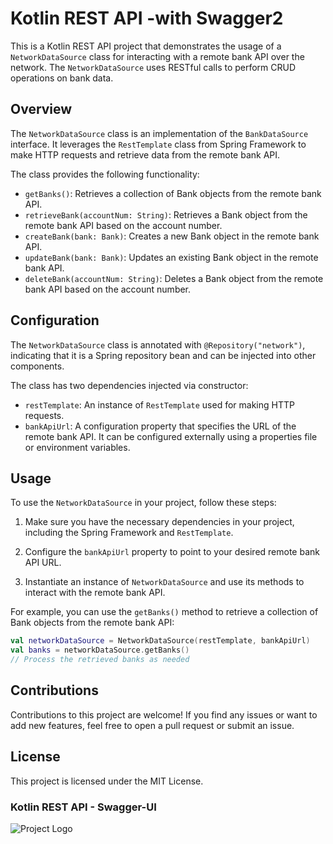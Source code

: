 # Kotlin REST API -with Swagger2

This is a Kotlin REST API project that demonstrates the usage of a `NetworkDataSource` class for interacting with a remote bank API over the network. The `NetworkDataSource` uses RESTful calls to perform CRUD operations on bank data.

## Overview

The `NetworkDataSource` class is an implementation of the `BankDataSource` interface. It leverages the `RestTemplate` class from Spring Framework to make HTTP requests and retrieve data from the remote bank API.

The class provides the following functionality:

- `getBanks()`: Retrieves a collection of Bank objects from the remote bank API.
- `retrieveBank(accountNum: String)`: Retrieves a Bank object from the remote bank API based on the account number.
- `createBank(bank: Bank)`: Creates a new Bank object in the remote bank API.
- `updateBank(bank: Bank)`: Updates an existing Bank object in the remote bank API.
- `deleteBank(accountNum: String)`: Deletes a Bank object from the remote bank API based on the account number.

## Configuration

The `NetworkDataSource` class is annotated with `@Repository("network")`, indicating that it is a Spring repository bean and can be injected into other components.

The class has two dependencies injected via constructor:

- `restTemplate`: An instance of `RestTemplate` used for making HTTP requests.
- `bankApiUrl`: A configuration property that specifies the URL of the remote bank API. It can be configured externally using a properties file or environment variables.

## Usage

To use the `NetworkDataSource` in your project, follow these steps:

1. Make sure you have the necessary dependencies in your project, including the Spring Framework and `RestTemplate`.

2. Configure the `bankApiUrl` property to point to your desired remote bank API URL.

3. Instantiate an instance of `NetworkDataSource` and use its methods to interact with the remote bank API.

For example, you can use the `getBanks()` method to retrieve a collection of Bank objects from the remote bank API:

```kotlin
val networkDataSource = NetworkDataSource(restTemplate, bankApiUrl)
val banks = networkDataSource.getBanks()
// Process the retrieved banks as needed
```
## Contributions
Contributions to this project are welcome! If you find any issues or want to add new features, feel free to open a pull request or submit an issue.

## License
This project is licensed under the MIT License.

###  Kotlin REST API - Swagger-UI

![Project Logo](https://i.postimg.cc/7hWR6Qjj/Screenshot-from-2023-07-13-13-44-02.png)